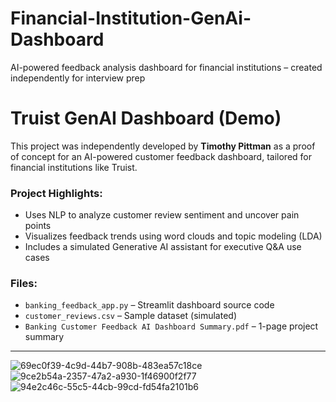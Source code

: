 # Financial-Institution-GenAi-Dashboard
AI-powered feedback analysis dashboard for financial institutions – created independently for interview prep

# Truist GenAI Dashboard (Demo)

This project was independently developed by **Timothy Pittman** as a proof of concept for an AI-powered customer feedback dashboard, tailored for financial institutions like Truist.

### Project Highlights:
- Uses NLP to analyze customer review sentiment and uncover pain points
- Visualizes feedback trends using word clouds and topic modeling (LDA)
- Includes a simulated Generative AI assistant for executive Q&A use cases

### Files:
- `banking_feedback_app.py` – Streamlit dashboard source code
- `customer_reviews.csv` – Sample dataset (simulated)
- `Banking Customer Feedback AI Dashboard Summary.pdf` – 1-page project summary

---

![69ec0f39-4c9d-44b7-908b-483ea57c18ce](https://github.com/user-attachments/assets/81089397-cdfa-4949-851a-88cc7e94eb9c)
![9ce2b54a-2357-47a2-a930-1f46900f2f77](https://github.com/user-attachments/assets/89f0a153-acf6-4d74-be43-8642501a1f6e)
![94e2c46c-55c5-44cb-99cd-fd54fa2101b6](https://github.com/user-attachments/assets/e0c8aacf-61c6-47c8-89e9-4cca92ee2295)

